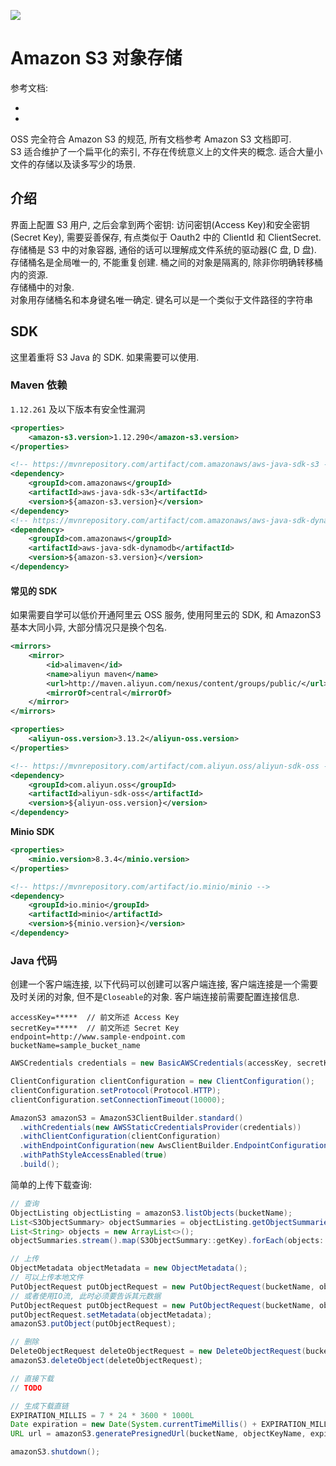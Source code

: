 ![](https://s3.leryn.top/website/image/aws-s3.svg#crop=0&crop=0&crop=1&crop=1&height=77&id=DIrhV&originHeight=770&originWidth=2500&originalType=binary&ratio=1&rotation=0&showTitle=false&status=done&style=none&title=&width=250)

<a name="EmjYU"></a>
# Amazon S3 对象存储

参考文档:

- 
- 

OSS 完全符合 Amazon S3 的规范, 所有文档参考 Amazon S3 文档即可.<br />S3 适合维护了一个扁平化的索引, 不存在传统意义上的文件夹的概念. 适合大量小文件的存储以及读多写少的场景.

<a name="61a3ec66"></a>
## 介绍

界面上配置 S3 用户, 之后会拿到两个密钥: 访问密钥(Access Key)和安全密钥(Secret Key), 需要妥善保存, 有点类似于 Oauth2 中的 ClientId 和 ClientSecret.<br />存储桶是 S3 中的对象容器, 通俗的话可以理解成文件系统的驱动器(C 盘, D 盘). 存储桶名是全局唯一的, 不能重复创建. 桶之间的对象是隔离的, 除非你明确转移桶内的资源.<br />存储桶中的对象.<br />对象用存储桶名和本身键名唯一确定. 键名可以是一个类似于文件路径的字符串

<a name="SDK"></a>
## SDK

这里着重将 S3 Java 的 SDK. 如果需要可以使用.

<a name="8f7aab1a"></a>
### Maven 依赖
`1.12.261` 及以下版本有安全性漏洞

```xml
<properties>
    <amazon-s3.version>1.12.290</amazon-s3.version>
</properties>

<!-- https://mvnrepository.com/artifact/com.amazonaws/aws-java-sdk-s3 -->
<dependency>
    <groupId>com.amazonaws</groupId>
    <artifactId>aws-java-sdk-s3</artifactId>
    <version>${amazon-s3.version}</version>
</dependency>
<!-- https://mvnrepository.com/artifact/com.amazonaws/aws-java-sdk-dynamodb -->
<dependency>
    <groupId>com.amazonaws</groupId>
    <artifactId>aws-java-sdk-dynamodb</artifactId>
    <version>${amazon-s3.version}</version>
</dependency>
```

<a name="58e6667b"></a>
#### 常见的 SDK

如果需要自学可以低价开通阿里云 OSS 服务, 使用阿里云的 SDK, 和 AmazonS3 基本大同小异, 大部分情况只是换个包名.

```xml
<mirrors>
    <mirror>
        <id>alimaven</id>
        <name>aliyun maven</name>
        <url>http://maven.aliyun.com/nexus/content/groups/public/</url>
        <mirrorOf>central</mirrorOf>
    </mirror>
</mirrors>

<properties>
    <aliyun-oss.version>3.13.2</aliyun-oss.version>
</properties>

<!-- https://mvnrepository.com/artifact/com.aliyun.oss/aliyun-sdk-oss -->
<dependency>
    <groupId>com.aliyun.oss</groupId>
    <artifactId>aliyun-sdk-oss</artifactId>
    <version>${aliyun-oss.version}</version>
</dependency>
```

**Minio SDK**

```xml
<properties>
    <minio.version>8.3.4</minio.version>
</properties>

<!-- https://mvnrepository.com/artifact/io.minio/minio -->
<dependency>
    <groupId>io.minio</groupId>
    <artifactId>minio</artifactId>
    <version>${minio.version}</version>
</dependency>
```

<a name="c8b57520"></a>
### Java 代码

创建一个客户端连接, 以下代码可以创建可以客户端连接, 客户端连接是一个需要及时关闭的对象, 但不是`Closeable`的对象. 客户端连接前需要配置连接信息.

```properties
accessKey=*****  // 前文所述 Access Key
secretKey=*****  // 前文所述 Secret Key
endpoint=http://www.sample-endpoint.com
bucketName=sample_bucket_name
```

```java
AWSCredentials credentials = new BasicAWSCredentials(accessKey, secretKey);

ClientConfiguration clientConfiguration = new ClientConfiguration();
clientConfiguration.setProtocol(Protocol.HTTP);
clientConfiguration.setConnectionTimeout(10000);

AmazonS3 amazonS3 = AmazonS3ClientBuilder.standard()
  .withCredentials(new AWSStaticCredentialsProvider(credentials))
  .withClientConfiguration(clientConfiguration)
  .withEndpointConfiguration(new AwsClientBuilder.EndpointConfiguration(endpoint, "")) // 私有云中第二个参数任意填, 公有云中需要填地区
  .withPathStyleAccessEnabled(true)
  .build();
```

简单的上传下载查询:

```java
// 查询
ObjectListing objectListing = amazonS3.listObjects(bucketName);
List<S3ObjectSummary> objectSummaries = objectListing.getObjectSummaries();
List<String> objects = new ArrayList<>();
objectSummaries.stream().map(S3ObjectSummary::getKey).forEach(objects::add);

// 上传
ObjectMetadata objectMetadata = new ObjectMetadata();
// 可以上传本地文件
PutObjectRequest putObjectRequest = new PutObjectRequest(bucketName, objectKeyName, file);
// 或者使用IO流, 此时必须要告诉其元数据
PutObjectRequest putObjectRequest = new PutObjectRequest(bucketName, objectKeyName, inputStream, objectMetadata);
putObjectRequest.setMetadata(objectMetadata);
amazonS3.putObject(putObjectRequest);

// 删除
DeleteObjectRequest deleteObjectRequest = new DeleteObjectRequest(bucketName, objectKeyName);
amazonS3.deleteObject(deleteObjectRequest);

// 直接下载
// TODO

// 生成下载直链
EXPIRATION_MILLIS = 7 * 24 * 3600 * 1000L
Date expiration = new Date(System.currentTimeMillis() + EXPIRATION_MILLIS);
URL url = amazonS3.generatePresignedUrl(bucketName, objectKeyName, expiration);

amazonS3.shutdown();
```

